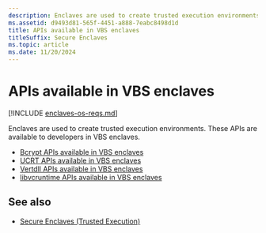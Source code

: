 ```yaml
---
description: Enclaves are used to create trusted execution environments. These APIs are available to developers in VBS enclaves.
ms.assetid: d9493d81-565f-4451-a888-7eabc8498d1d
title: APIs available in VBS enclaves
titleSuffix: Secure Enclaves
ms.topic: article
ms.date: 11/20/2024
---
```


# APIs available in VBS enclaves

[!INCLUDE [enclaves-os-reqs.md](../includes/enclaves-os-reqs.md)]

Enclaves are used to create trusted execution environments. These APIs are available to developers in VBS enclaves.

- [Bcrypt APIs available in VBS enclaves](enclaves-available-in-bcrypt.md)
- [UCRT APIs available in VBS enclaves](enclaves-available-in-ucrt.md)
- [Vertdll APIs available in VBS enclaves](enclaves-available-in-vertdll.md)
- [libvcruntime APIs available in VBS enclaves](enclaves-available-in-libvcruntime.md)

## See also

- [Secure Enclaves (Trusted Execution)](enclaves.md)
